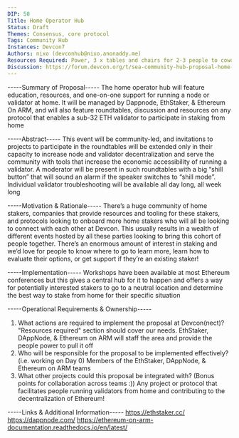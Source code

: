 ```yaml
---
DIP: 50
Title: Home Operator Hub
Status: Draft
Themes: Consensus, core protocol
Tags: Community Hub
Instances: Devcon7
Authors: nixo (devconhub@nixo.anonaddy.me)
Resources Required: Power, 3 x tables and chairs for 2-3 people to cowork together simultaneously (for one-on-one support), 2 x TV / screen for mini node operator workshops with tables for audience size ~10 people, Space for “roundtables” - beanbags, couches, chairs, whatever
Discussion: https://forum.devcon.org/t/sea-community-hub-proposal-home-operator-hub/3788
---
```


-----Summary of Proposal-----
The home operator hub will feature education, resources, and one-on-one support for running a node or validator at home. It will be managed by Dappnode, EthStaker, & Ethereum On ARM, and will also feature roundtables, discussion and resources on any protocol that enables a sub-32 ETH validator to participate in staking from home

-----Abstract-----
This event will be community-led, and invitations to projects to participate in the roundtables will be extended only in their capacity to increase node and validator decentralization and serve the community with tools that increase the economic accessibility of running a validator. A moderator will be present in such roundtables with a big “shill button” that will sound an alarm if the speaker switches to “shill mode”. Individual validator troubleshooting will be available all day long, all week long

-----Motivation & Rationale-----
There’s a huge community of home stakers, companies that provide resources and tooling for these stakers, and protocols looking to onboard more home stakers who will all be looking to connect with each other at Devcon. This usually results in a wealth of different events hosted by all these parties looking to bring this cohort of people together. There’s an enormous amount of interest in staking and we’d love for people to know where to go to learn more, learn how to evaluate their options, or get support if they’re an existing staker!

-----Implementation-----
Workshops have been available at most Ethereum conferences but this gives a central hub for it to happen and offers a way for potentially interested stakers to go to a neutral location and determine the best way to stake from home for their specific situation

-----Operational Requirements & Ownership-----
1. What actions are required to implement the proposal at Devcon(nect)?
"Resources required" section should cover our needs. EthStaker, DAppNode, & Ethereum on ARM will staff the area and provide the people power to pull it off
2. Who will be responsible for the proposal to be implemented effectively? (i.e. working on Day 0)
Members of the EthStaker, DAppNode, & Ethereum on ARM teams
3. What other projects could this proposal be integrated with? (Bonus points for collaboration across teams :))
Any project or protocol that facilitates people running validators from home and contributing to the decentralization of Ethereum!

-----Links & Additional Information-----
https://ethstaker.cc/
https://dappnode.com/
https://ethereum-on-arm-documentation.readthedocs.io/en/latest/
